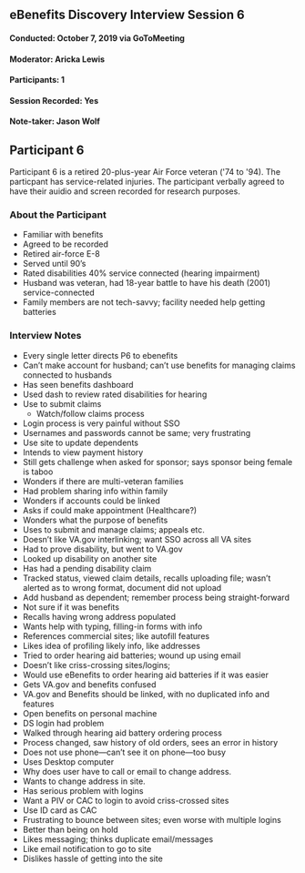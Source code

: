 ## eBenefits Discovery Interview Session 6
#### Conducted: October 7, 2019 via GoToMeeting
#### Moderator: Aricka Lewis
#### Participants: 1
#### Session Recorded: Yes
#### Note-taker: Jason Wolf
## Participant 6
Participant 6 is a retired 20-plus-year Air Force veteran ('74 to '94). The particpant has service-related injuries. The participant verbally agreed to have their auidio and screen recorded for research purposes.
### About the Participant
- Familiar with benefits
- Agreed to be recorded
- Retired air-force E-8
- Served until 90’s
- Rated disabilities 40% service connected (hearing impairment)
- Husband was veteran, had 18-year battle to have his death (2001) service-connected
- Family members are not tech-savvy; facility needed help getting batteries
### Interview Notes
- Every single letter directs P6 to ebenefits
- Can’t make account for husband; can’t use benefits for managing claims connected to husbands 
- Has seen benefits dashboard
- Used dash to review rated disabilities for hearing
- Use to submit claims
  - Watch/follow claims process
- Login process is very painful without SSO
- Usernames and passwords cannot be same; very frustrating
- Use site to update dependents
- Intends to view payment history
- Still gets challenge when asked for sponsor; says sponsor being female is taboo
- Wonders if there are multi-veteran families
- Had problem sharing info within family
- Wonders if accounts could be linked
- Asks if could make appointment (Healthcare?)
- Wonders what the purpose of benefits
- Uses to submit and manage claims; appeals etc.
- Doesn’t like VA.gov interlinking; want SSO across all VA sites
- Had to prove disability, but went to VA.gov
- Looked up disability on another site
- Has had a pending disability claim
- Tracked status, viewed claim details, recalls uploading file; wasn’t alerted as to wrong format, document did not upload
- Add husband as dependent; remember process being straight-forward
- Not sure if it was benefits
- Recalls having wrong address populated
- Wants help with typing, filling-in forms with info
- References commercial sites; like autofill features
- Likes idea of profiling likely info, like addresses
- Tried to order hearing aid batteries; wound up using email
- Doesn’t like criss-crossing sites/logins; 
- Would use eBenefits to order hearing aid batteries if it was easier
- Gets VA.gov and benefits confused
- VA.gov and Benefits should be linked, with no duplicated info and features
- Open benefits on personal machine
- DS login had problem
- Walked through hearing aid battery ordering process
- Process changed, saw history of old orders, sees an error in history
- Does not use phone—can’t see it on phone—too busy
- Uses Desktop computer
- Why does user have to call or email to change address.
- Wants to change address in site.
- Has serious problem with logins
- Want a PIV or CAC to login to avoid criss-crossed sites
- Use ID card as CAC 
- Frustrating to bounce between sites; even worse with multiple logins
- Better than being on hold
- Likes messaging; thinks duplicate email/messages
- Like email notification to go to site
- Dislikes hassle of getting into the site
